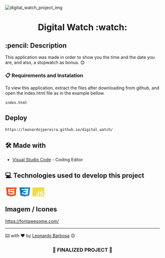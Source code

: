 ![digital_watch_project_img](https://user-images.githubusercontent.com/87662269/191380067-85e78be3-9221-47b1-bbdf-ee8a190ae4dc.JPG)

<h1 align="center">
 Digital Watch :watch:
</h1>

<h2>
  :pencil: Description
</h2>

This application was made in order to show you the time and the date you are, and also, a stopwatch as bonus. 😊

### 📋 Requirements and Instalation

To view this application, extract the files after downloading from github, and open the index.html file as in the example bellow.

```
index.html
```

## Deploy

```
https://leonardojpereira.github.io/digital_watch/
```


## 🛠️ Made with
* [Visual Studio Code](https://code.visualstudio.com) - Coding Editor


## 💻 Technologies used to develop this project
<div display="flex">
  <img align="center" alt="leo-HTML" height="30" width="40" src="https://raw.githubusercontent.com/devicons/devicon/master/icons/html5/html5-original.svg">
 <img align="center" alt="leo-CSS" height="30" width="40" src="https://raw.githubusercontent.com/devicons/devicon/master/icons/css3/css3-original.svg">
 <img align="center" alt="leo-Js" height="30" width="40" src="https://raw.githubusercontent.com/devicons/devicon/master/icons/javascript/javascript-plain.svg">
</div>

## Imagem / Icones

https://fontawesome.com/
 
---
⌨️ with ❤️ by [Leonardo Barbosa](https://github.com/leonardojpereira) 😊

<h3 align="center">
  
  :construction: FINALIZED PROJECT :construction:
  
</h3>
